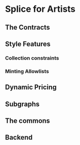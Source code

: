 # Splice for Artists
 
## The Contracts

## Style Features

### Collection constraints

### Minting Allowlists

## Dynamic Pricing

## Subgraphs

## The commons

## Backend


